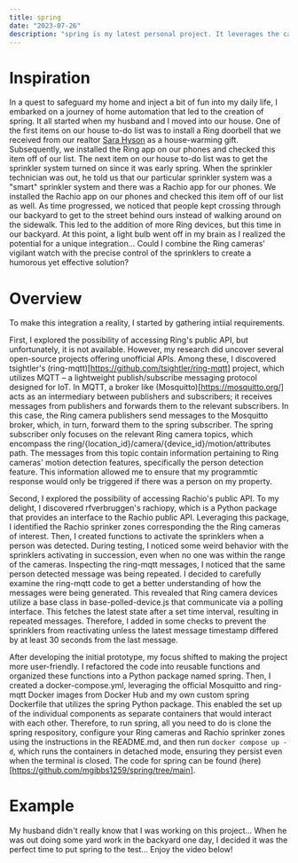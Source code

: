 ```yaml
---
title: spring
date: "2023-07-26"
description: "spring is my latest personal project. It leverages the capabilities of Ring cameras and Rachio sprinklers to orchestrate a harmonious collaboration between surveillance and irrigation systems. I'll discuss spring in further detail below."
---
```


# Inspiration

In a quest to safeguard my home and inject a bit of fun into my daily life, I embarked on a journey of home automation that led to the creation of spring. It all started when my husband and I moved into our house. One of the first items on our house to-do list was to install a Ring doorbell that we received from our realtor [Sara Hyson](https://www.homes.com/real-estate-agents/sara-hyson/c6pevke/) as a house-warming gift. Subsequently, we installed the Ring app on our phones and checked this item off of our list. The next item on our house to-do list was to get the sprinkler system turned on since it was early spring. When the sprinkler technician was out, he told us that our particular sprinkler system was a "smart" sprinkler system and there was a Rachio app for our phones. We installed the Rachio app on our phones and checked this item off of our list as well. As time progressed, we noticed that people kept crossing through our backyard to get to the street behind ours instead of walking around on the sidewalk. This led to the addition of more Ring devices, but this time in our backyard. At this point, a light bulb went off in my brain as I realized the potential for a unique integration... Could I combine the Ring cameras' vigilant watch with the precise control of the sprinklers to create a humorous yet effective solution?

# Overview

To make this integration a reality, I started by gathering intiial requirements.

First, I explored the possibility of accessing Ring's public API, but unfortunately, it is not available. However, my research did uncover several open-source projects offering unofficial APIs. Among these, I discovered tsightler's (ring-mqtt)[https://github.com/tsightler/ring-mqtt] project, which utilizes MQTT – a lightweight publish/subscribe messaging protocol designed for IoT. In MQTT, a broker like (Mosquitto)[https://mosquitto.org/] acts as an intermediary between publishers and subscribers; it receives messages from publishers and forwards them to the relevant subscribers. In this case, the Ring camera publishers send messages to the Mosquitto broker, which, in turn, forward them to the spring subscriber. The spring subscriber only focuses on the relevant Ring camera topics, which encompass the ring/{location_id}/camera/{device_id}/motion/attributes path. The messages from this topic contain information pertaining to Ring cameras' motion detection features, specifically the person detection feature. This information allowed me to ensure that my programmtic response would only be triggered if there was a person on my property.

Second, I explored the possibility of accessing Rachio's public API. To my delight, I discovered rfverbruggen's rachiopy, which is a Python package that provides an interface to the Rachio public API. Leveraging this package, I identified the Rachio sprinker zones corresponding the the Ring cameras of interest. Then, I created functions to activate the sprinklers when a person was detected. During testing, I noticed some weird behavior with the sprinklers activating in succession, even when no one was within the range of the cameras. Inspecting the ring-mqtt messages, I noticed that the same person detected message was being repeated. I decided to carefully examine the ring-mqtt code to get a better understanding of how the messages were being generated. This revealed that Ring camera devices utilize a base class in base-polled-device.js that communicate via a polling interface. This fetches the latest state after a set time interval, resulting in repeated messages. Therefore, I added in some checks to prevent the sprinklers from reactivating unless the latest message timestamp differed by at least 30 seconds from the last message.

After developing the initial prototype, my focus shifted to making the project more user-friendly. I refactored the code into reusable functions and organized these functions into a Python package named spring. Then, I created a docker-compose.yml, leveraging the official Mosquitto and ring-mqtt Docker images from Docker Hub and my own custom spring Dockerfile that utilizes the spring Python package. This enabled the set up of the individual components as separate containers that would interact with each other. Therefore, to run spring, all you need to do is clone the spring respository, configure your Ring cameras and Rachio sprinker zones using the instructions in the README.md, and then run `docker compose up -d`, which runs the containers in detached mode, ensuring they persist even when the terminal is closed. The code for spring can be found (here)[https://github.com/mgibbs1259/spring/tree/main].

# Example

My husband didn't really know that I was working on this project... When he was out doing some yard work in the backyard one day, I decided it was the perfect time to put spring to the test... Enjoy the video below!
